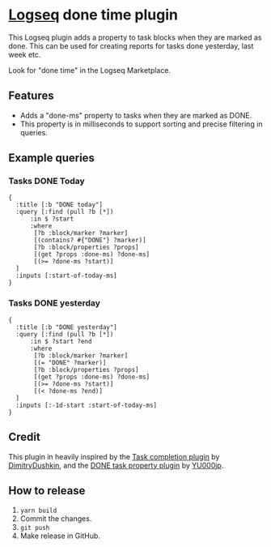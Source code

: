 # [Logseq](https://logseq.com) done time plugin

This Logseq plugin adds a property to task blocks when they are marked as done.
This can be used for creating reports for tasks done yesterday, last week etc.

Look for "done time" in the Logseq Marketplace.

## Features

* Adds a "done-ms" property to tasks when they are marked as DONE.
* This property is in milliseconds to support sorting and precise filtering in queries.

## Example queries

### Tasks DONE Today

```
{
  :title [:b "DONE today"]
  :query [:find (pull ?b [*])
      :in $ ?start
      :where
       [?b :block/marker ?marker]
       [(contains? #{"DONE"} ?marker)]
       [?b :block/properties ?props]
       [(get ?props :done-ms) ?done-ms]
       [(>= ?done-ms ?start)]
  ]
  :inputs [:start-of-today-ms]
}
```

### Tasks DONE yesterday

```
{
  :title [:b "DONE yesterday"]
  :query [:find (pull ?b [*])
      :in $ ?start ?end
      :where
       [?b :block/marker ?marker]
       [(= "DONE" ?marker)]
       [?b :block/properties ?props]
       [(get ?props :done-ms) ?done-ms]
       [(>= ?done-ms ?start)]
       [(< ?done-ms ?end)]
  ]
  :inputs [:-1d-start :start-of-today-ms]
}
```

## Credit

This plugin in heavily inspired by the
[Task completion plugin](https://github.com/DimitryDushkin/logseq-plugin-task-check-date)
by [DimitryDushkin](https://github.com/DimitryDushkin), and the
[DONE task property plugin](https://github.com/YU000jp/logseq-plugin-confirmation-done-task)
by [YU000jp](https://github.com/YU000jp). 


## How to release

1. `yarn build`
2. Commit the changes.
3. `git push`
4. Make release in GitHub.

